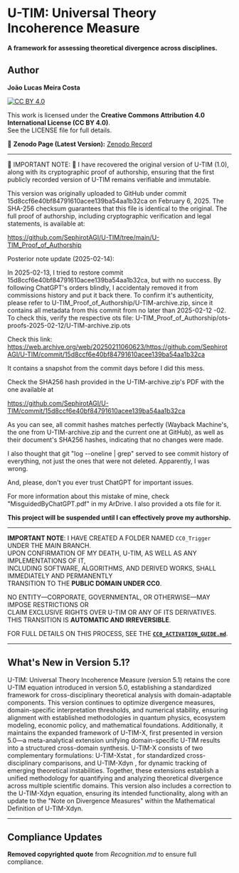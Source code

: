 # U-TIM: Universal Theory Incoherence Measure  

**A framework for assessing theoretical divergence across disciplines.**  

## Author  
**João Lucas Meira Costa**  

[![CC BY 4.0](https://licensebuttons.net/l/by/4.0/88x31.png)](https://creativecommons.org/licenses/by/4.0/)  

This work is licensed under the **Creative Commons Attribution 4.0 International License (CC BY 4.0)**.  
See the LICENSE file for full details.  

🔗 **Zenodo Page (Latest Version):** [Zenodo Record](https://zenodo.org/records/14846098)

---

🚨 IMPORTANT NOTE: 🚨
I have recovered the original version of U-TIM (1.0), along with its cryptographic proof of authorship, ensuring that the first publicly recorded version of U-TIM remains verifiable and immutable.

  This version was originally uploaded to GitHub under commit 15d8ccf6e40bf84791610acee139ba54aa1b32ca on February 6, 2025.
  The SHA-256 checksum guarantees that this file is identical to the original.
  The full proof of authorship, including cryptographic verification and legal statements, is available at:

https://github.com/SephirotAGI/U-TIM/tree/main/U-TIM_Proof_of_Authorship

Posterior note update (2025-02-14):

In 2025-02-13, I tried to restore commit 15d8ccf6e40bf84791610acee139ba54aa1b32ca, but with no success. By following ChatGPT's orders blindly, I accidentaly removed it from commissions history and put it back there. To confirm it's authenticity, please refer to U-TIM_Proof_of_Authorship/U-TIM-archive.zip, since it contains all metadata from this commit from no later than 2025-02-12 -02. To check this, verify the respective ots file: U-TIM_Proof_of_Authorship/ots-proofs-2025-02-12/U-TIM-archive.zip.ots

Check this link: https://web.archive.org/web/20250211060623/https://github.com/SephirotAGI/U-TIM/commit/15d8ccf6e40bf84791610acee139ba54aa1b32ca

It contains a snapshot from the commit days before I did this mess.

Check the SHA256 hash provided in the U-TIM-archive.zip's PDF with the one available at

https://github.com/SephirotAGI/U-TIM/commit/15d8ccf6e40bf84791610acee139ba54aa1b32ca

As you can see, all commit hashes matches perfectly (Wayback Machine's, the one from U-TIM-archive.zip and the current one at GitHub), as well as their document's SHA256 hashes, indicating that no changes were made.

 

I also thought that git "log --oneline | grep" served to see commit history of everything, not just the ones that were not deleted. Apparently, I was wrong.

 

And, please, don't you ever trust ChatGPT for important issues.

 

For more information about this mistake of mine, check "MisguidedByChatGPT.pdf" in my ArDrive. I also provided a ots file for it.

**This project will be suspended until I can effectively prove my authorship.**

---

**IMPORTANT NOTE**: I HAVE CREATED A FOLDER NAMED `CC0_Trigger` UNDER THE MAIN BRANCH.  
UPON CONFIRMATION OF MY DEATH, U-TIM, AS WELL AS ANY IMPLEMENTATIONS OF IT,  
INCLUDING SOFTWARE, ALGORITHMS, AND DERIVED WORKS, SHALL IMMEDIATELY AND PERMANENTLY  
TRANSITION TO THE **PUBLIC DOMAIN UNDER CC0**.  

NO ENTITY—CORPORATE, GOVERNMENTAL, OR OTHERWISE—MAY IMPOSE RESTRICTIONS OR  
CLAIM EXCLUSIVE RIGHTS OVER U-TIM OR ANY OF ITS DERIVATIVES. THIS TRANSITION IS **AUTOMATIC AND IRREVERSIBLE**.  

FOR FULL DETAILS ON THIS PROCESS, SEE THE **[`CC0_ACTIVATION_GUIDE.md`](https://github.com/SephirotAGI/U-TIM/tree/main/CC0_Trigger/CC0_ACTIVATION_GUIDE.md)**.


---


## What's New in Version 5.1?  
U-TIM: Universal Theory Incoherence Measure (version 5.1) retains the core U-TIM equation introduced in version 5.0, establishing a standardized framework for cross-disciplinary
theoretical analysis with domain-adaptable components. This version continues to optimize divergence measures, domain-specific interpretation thresholds, and numerical stability, ensuring
alignment with established methodologies in quantum physics, ecosystem modeling, economic
policy, and mathematical foundations.
Additionally, it maintains the expanded framework of U-TIM-X, first presented in version 5.0—a meta-analytical extension unifying domain-specific U-TIM results into a structured
cross-domain synthesis. U-TIM-X consists of two complementary formulations: U-TIM-Xstat ,
for standardized cross-disciplinary comparisons, and U-TIM-Xdyn , for dynamic tracking of
emerging theoretical instabilities. Together, these extensions establish a unified methodology
for quantifying and analyzing theoretical divergence across multiple scientific domains.
This version also includes a correction to the U-TIM-Xdyn equation, ensuring its intended
functionality, along with an update to the "Note on Divergence Measures" within the Mathematical Definition of U-TIM-Xdyn.

---

## Compliance Updates  
**Removed copyrighted quote** from *Recognition.md* to ensure full compliance.  

